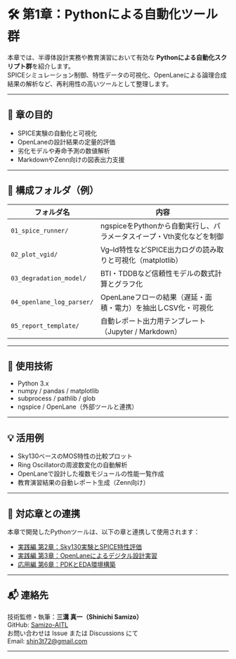 # 🛠 第1章：Pythonによる自動化ツール群

本章では、半導体設計実務や教育演習において有効な **Pythonによる自動化スクリプト群**を紹介します。  
SPICEシミュレーション制御、特性データの可視化、OpenLaneによる論理合成結果の解析など、再利用性の高いツールとして整理します。

---

## 🎯 章の目的

- SPICE実験の自動化と可視化
- OpenLaneの設計結果の定量的評価
- 劣化モデルや寿命予測の数値解析
- MarkdownやZenn向けの図表出力支援

---

## 📁 構成フォルダ（例）

| フォルダ名 | 内容 |
|-----------|------|
| `01_spice_runner/` | ngspiceをPythonから自動実行し、パラメータスイープ・Vth変化などを制御 |
| `02_plot_vgid/` | Vg–Id特性などSPICE出力ログの読み取りと可視化（matplotlib） |
| `03_degradation_model/` | BTI・TDDBなど信頼性モデルの数式計算とグラフ化 |
| `04_openlane_log_parser/` | OpenLaneフローの結果（遅延・面積・電力）を抽出しCSV化・可視化 |
| `05_report_template/` | 自動レポート出力用テンプレート（Jupyter / Markdown） |

---

## 🐍 使用技術

- Python 3.x
- numpy / pandas / matplotlib
- subprocess / pathlib / glob
- ngspice / OpenLane（外部ツールと連携）

---

## 💡 活用例

- Sky130ベースのMOS特性の比較プロット
- Ring Oscillatorの周波数変化の自動解析
- OpenLaneで設計した複数モジュールの性能一覧作成
- 教育演習結果の自動レポート生成（Zenn向け）

---

## 📘 対応章との連携

本章で開発したPythonツールは、以下の章と連携して使用されます：

- [実践編 第2章：Sky130実験とSPICE特性評価](../e_chapter2_sky130_experiments/)
- [実践編 第3章：OpenLaneによるデジタル設計実習](../e_chapter3_openlane_practice/)
- [応用編 第6章：PDKとEDA環境構築](../d_chapter6_pdk_and_eda_environment/)

---

## 📬 連絡先

技術監修・執筆：**三溝 真一（Shinichi Samizo）**  
GitHub: [Samizo-AITL](https://github.com/Samizo-AITL)  
お問い合わせは Issue または Discussions にて  
Email: shin3t72@gmail.com

---
